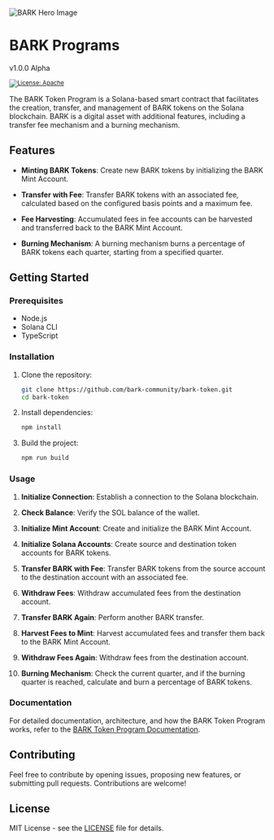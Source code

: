 
![BARK Hero Image](https://github.com/bark-community/bark-token/assets/bark-banner.png)


# BARK Programs
v1.0.0 Alpha

<small>[![License: Apache](https://img.shields.io/badge/License-Apache%202.0-blue.svg)](https://opensource.org/licenses/Apache-2.0)</small>

The BARK Token Program is a Solana-based smart contract that facilitates the creation, transfer, and management of BARK tokens on the Solana blockchain. BARK is a digital asset with additional features, including a transfer fee mechanism and a burning mechanism.

## Features

- **Minting BARK Tokens**: Create new BARK tokens by initializing the BARK Mint Account.

- **Transfer with Fee**: Transfer BARK tokens with an associated fee, calculated based on the configured basis points and a maximum fee.

- **Fee Harvesting**: Accumulated fees in fee accounts can be harvested and transferred back to the BARK Mint Account.

- **Burning Mechanism**: A burning mechanism burns a percentage of BARK tokens each quarter, starting from a specified quarter.

## Getting Started

### Prerequisites

- Node.js
- Solana CLI
- TypeScript

### Installation

1. Clone the repository:

   ```bash
   git clone https://github.com/bark-community/bark-token.git
   cd bark-token
   ```

2. Install dependencies:

   ```bash
   npm install
   ```

3. Build the project:

   ```bash
   npm run build
   ```

### Usage

1. **Initialize Connection**: Establish a connection to the Solana blockchain.

2. **Check Balance**: Verify the SOL balance of the wallet.

3. **Initialize Mint Account**: Create and initialize the BARK Mint Account.

4. **Initialize Solana Accounts**: Create source and destination token accounts for BARK tokens.

5. **Transfer BARK with Fee**: Transfer BARK tokens from the source account to the destination account with an associated fee.

6. **Withdraw Fees**: Withdraw accumulated fees from the destination account.

7. **Transfer BARK Again**: Perform another BARK transfer.

8. **Harvest Fees to Mint**: Harvest accumulated fees and transfer them back to the BARK Mint Account.

9. **Withdraw Fees Again**: Withdraw fees from the destination account.

10. **Burning Mechanism**: Check the current quarter, and if the burning quarter is reached, calculate and burn a percentage of BARK tokens.

### Documentation

For detailed documentation, architecture, and how the BARK Token Program works, refer to the [BARK Token Program Documentation](./docs/BARK_TOKEN_DOCUMENTATION.md).

## Contributing

Feel free to contribute by opening issues, proposing new features, or submitting pull requests. Contributions are welcome!

## License

MIT License - see the [LICENSE](./LICENSE) file for details.
